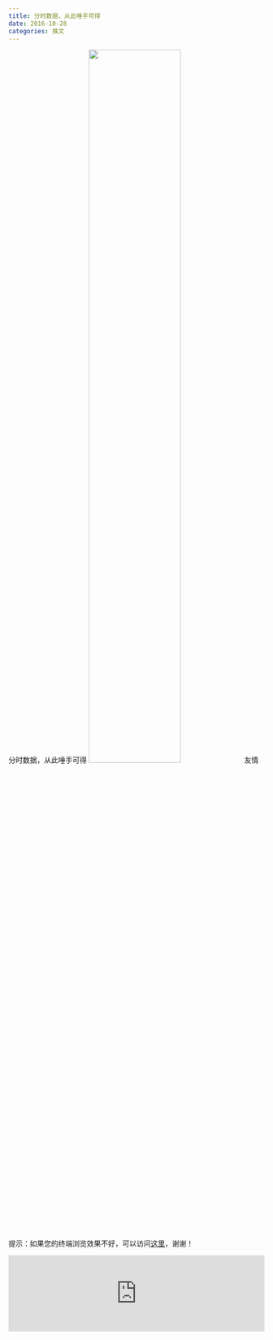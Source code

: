 ```yaml
---
title: 分时数据，从此唾手可得
date: 2016-10-28
categories: 推文
---
```

分时数据，从此唾手可得
<img src="http://mmbiz.qpic.cn/mmbiz_jpg/ACviaWTBFxhbicQCWakiaAticdFboRrrRRT17ZQlJy7lB7EEWthGTjiaY3Ya317zodricUJDiceXlhuIKsgQGEe19k7VQ/0?wx_fmt=jpeg" style="width: 60%; height: auto;"/><!--more-->
友情提示：如果您的终端浏览效果不好，可以访问[这里](https://stata-club.github.io/stata_article/2016-10-28.html)，谢谢！
<iframe src="https://stata-club.github.io/stata_article/2016-10-28.html" id="iframepage" frameborder="0" scrolling="no" marginheight="0" marginwidth="0" width="100%" onLoad="iFrameHeight()"></iframe>
<script type="text/javascript" language="javascript">
function iFrameHeight() {
var ifm= document.getElementById("iframepage");
var subWeb = document.frames ? document.frames["iframepage"].document : ifm.contentDocument;   
if(ifm != null && subWeb != null) {
 ifm.height = subWeb.body.scrollHeight;
} 
} 
</script> 
